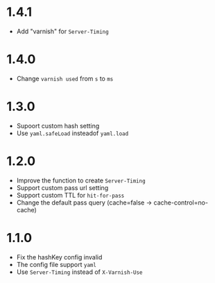 # 1.4.1
  * Add "varnish" for `Server-Timing`

# 1.4.0
  * Change `varnish used` from `s` to `ms`

# 1.3.0
  * Supoort custom hash setting
  * Use `yaml.safeLoad` insteadof `yaml.load`

# 1.2.0
  * Improve the function to create `Server-Timing`
  * Support custom pass url setting
  * Support custom TTL for `hit-for-pass`
  * Change the default pass query (cache=false -> cache-control=no-cache)

# 1.1.0
  * Fix the hashKey config invalid
  * The config file support `yaml`
  * Use `Server-Timing` instead of `X-Varnish-Use`
